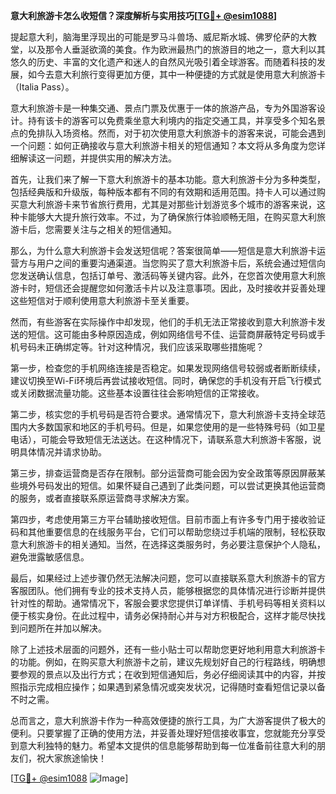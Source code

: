 **意大利旅游卡怎么收短信？深度解析与实用技巧[[TG💪+ @esim1088](https://t.me/s/esim1088)]**

提起意大利，脑海里浮现出的可能是罗马斗兽场、威尼斯水城、佛罗伦萨的大教堂，以及那令人垂涎欲滴的美食。作为欧洲最热门的旅游目的地之一，意大利以其悠久的历史、丰富的文化遗产和迷人的自然风光吸引着全球游客。而随着科技的发展，如今去意大利旅行变得更加方便，其中一种便捷的方式就是使用意大利旅游卡（Italia Pass）。

意大利旅游卡是一种集交通、景点门票及优惠于一体的旅游产品，专为外国游客设计。持有该卡的游客可以免费乘坐意大利境内的指定交通工具，并享受多个知名景点的免排队入场资格。然而，对于初次使用意大利旅游卡的游客来说，可能会遇到一个问题：如何正确接收与意大利旅游卡相关的短信通知？本文将从多角度为您详细解读这一问题，并提供实用的解决方法。

首先，让我们来了解一下意大利旅游卡的基本功能。意大利旅游卡分为多种类型，包括经典版和升级版，每种版本都有不同的有效期和适用范围。持卡人可以通过购买意大利旅游卡来节省旅行费用，尤其是对那些计划游览多个城市的游客来说，这种卡能够大大提升旅行效率。不过，为了确保旅行体验顺畅无阻，在购买意大利旅游卡后，您需要关注与之相关的短信通知。

那么，为什么意大利旅游卡会发送短信呢？答案很简单——短信是意大利旅游卡运营方与用户之间的重要沟通渠道。当您购买了意大利旅游卡后，系统会通过短信向您发送确认信息，包括订单号、激活码等关键内容。此外，在您首次使用意大利旅游卡时，短信还会提醒您如何激活卡片以及注意事项。因此，及时接收并妥善处理这些短信对于顺利使用意大利旅游卡至关重要。

然而，有些游客在实际操作中却发现，他们的手机无法正常接收到意大利旅游卡发送的短信。这可能由多种原因造成，例如网络信号不佳、运营商屏蔽特定号码或手机号码未正确绑定等。针对这种情况，我们应该采取哪些措施呢？

第一步，检查您的手机网络连接是否稳定。如果发现网络信号较弱或者断断续续，建议切换至Wi-Fi环境后再尝试接收短信。同时，确保您的手机没有开启飞行模式或关闭数据流量功能。这些基本设置往往会影响短信的正常接收。

第二步，核实您的手机号码是否符合要求。通常情况下，意大利旅游卡支持全球范围内大多数国家和地区的手机号码。但是，如果您使用的是一些特殊号码（如卫星电话），可能会导致短信无法送达。在这种情况下，请联系意大利旅游卡客服，说明具体情况并请求协助。

第三步，排查运营商是否存在限制。部分运营商可能会因为安全政策等原因屏蔽某些境外号码发出的短信。如果怀疑自己遇到了此类问题，可以尝试更换其他运营商的服务，或者直接联系原运营商寻求解决方案。

第四步，考虑使用第三方平台辅助接收短信。目前市面上有许多专门用于接收验证码和其他重要信息的在线服务平台，它们可以帮助您绕过手机端的限制，轻松获取意大利旅游卡的相关通知。当然，在选择这类服务时，务必要注意保护个人隐私，避免泄露敏感信息。

最后，如果经过上述步骤仍然无法解决问题，您可以直接联系意大利旅游卡的官方客服团队。他们拥有专业的技术支持人员，能够根据您的具体情况进行诊断并提供针对性的帮助。通常情况下，客服会要求您提供订单详情、手机号码等相关资料以便于核实身份。在此过程中，请务必保持耐心并与对方积极配合，这样才能尽快找到问题所在并加以解决。

除了上述技术层面的问题外，还有一些小贴士可以帮助您更好地利用意大利旅游卡的功能。例如，在购买意大利旅游卡之前，建议先规划好自己的行程路线，明确想要参观的景点以及出行方式；在收到短信通知后，务必仔细阅读其中的内容，并按照指示完成相应操作；如果遇到紧急情况或突发状况，记得随时查看短信记录以备不时之需。

总而言之，意大利旅游卡作为一种高效便捷的旅行工具，为广大游客提供了极大的便利。只要掌握了正确的使用方法，并妥善处理好短信接收事宜，您就能充分享受到意大利独特的魅力。希望本文提供的信息能够帮助到每一位准备前往意大利的朋友们，祝大家旅途愉快！

[[TG💪+ @esim1088](https://t.me/s/esim1088) ![Image](https://i.postimg.cc/4NQfJmqS/Snipaste-2025-05-13-00-14-12.png)]